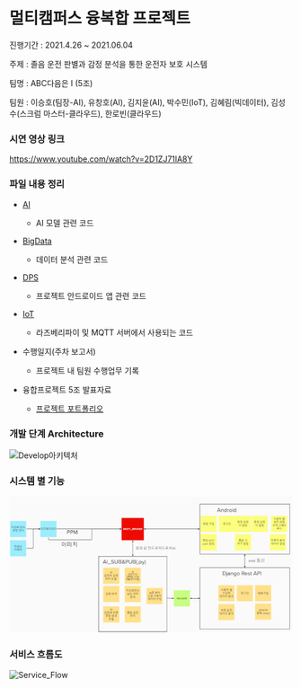 # 멀티캠퍼스 융복합 프로젝트

진행기간 : 2021.4.26 ~ 2021.06.04

주제 : 졸음 운전 판별과 감정 분석을 통한 운전자 보호 시스템

팀명 : ABC다음은 I (5조)

팀원 : 이승호(팀장-AI), 유창호(AI), 김지윤(AI), 박수민(IoT), 김혜림(빅데이터), 김성수(스크럼 마스터-클라우드), 한로빈(클라우드)



### 시연 영상 링크

https://www.youtube.com/watch?v=2D1ZJ71lA8Y



### 파일 내용 정리

* [AI](./AI)
  * AI 모델 관련 코드
* [BigData](./BigData)
  * 데이터 분석 관련 코드
* [DPS](./DPS)
  * 프로젝트 안드로이드 앱 관련 코드
* [IoT](./IoT)
  * 라즈베리파이 및 MQTT 서버에서 사용되는 코드

* 수행일지(주차 보고서)
  * 프로젝트 내 팀원 수행업무 기록
* 융합프로젝트 5조 발표자료
  * [프로젝트 포트폴리오](/presentation.pdf)



### 개발 단계 Architecture

![Develop아키텍처](md-images/Develop아키텍처.png)



### 시스템 별 기능

![시스템별 기능](md-images/시스템별_기능.png)



### 서비스 흐름도 

![Service_Flow](md-images/Service_Flow.png)


